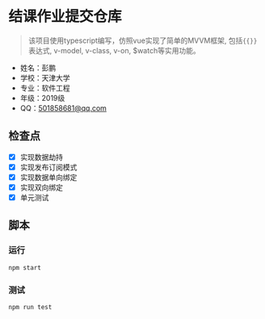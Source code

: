 # 结课作业提交仓库


> 该项目使用typescript编写，仿照vue实现了简单的MVVM框架, 包括`{{}}`表达式, v-model, v-class, v-on, $watch等实用功能。

* 姓名：彭鹏
* 学校：天津大学
* 专业：软件工程
* 年级：2019级
* QQ：501858681@qq.com


## 检查点

* [x] 实现数据劫持
* [x] 实现发布订阅模式
* [x] 实现数据单向绑定
* [x] 实现双向绑定
* [x] 单元测试

## 脚本
### 运行
```bash
npm start
```
### 测试
```bash
npm run test
```



